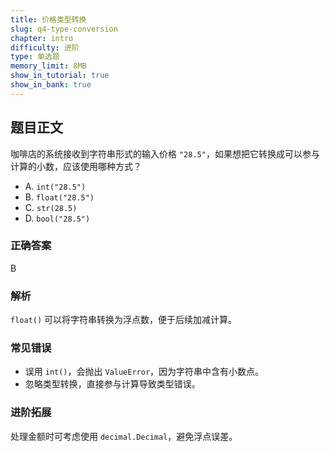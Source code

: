 ```yaml
---
title: 价格类型转换
slug: q4-type-conversion
chapter: intro
difficulty: 进阶
type: 单选题
memory_limit: 8MB
show_in_tutorial: true
show_in_bank: true
---
```

## 题目正文
咖啡店的系统接收到字符串形式的输入价格 `"28.5"`，如果想把它转换成可以参与计算的小数，应该使用哪种方式？
- A. `int("28.5")`
- B. `float("28.5")`
- C. `str(28.5)`
- D. `bool("28.5")`

### 正确答案
B

### 解析
`float()` 可以将字符串转换为浮点数，便于后续加减计算。

### 常见错误
- 误用 `int()`，会抛出 `ValueError`，因为字符串中含有小数点。
- 忽略类型转换，直接参与计算导致类型错误。

### 进阶拓展
处理金额时可考虑使用 `decimal.Decimal`，避免浮点误差。
